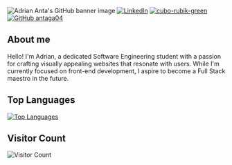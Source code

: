 ![Adrian Anta's GitHub banner image][banner-image]
[![LinkedIn](https://img.shields.io/badge/linkedin-%230077B5.svg?&style=for-the-badge&logo=linkedin&logoColor=white)](https://www.linkedin.com/in/marti%C3%B1o-/)
[![cubo-rubik-green](https://img.shields.io/badge/web%20portfolio-%23519Faa.svg?&style=for-the-badge&logoColor=white)](https://adrian-anta.netlify.app/)
[![GitHub antaga04](https://img.shields.io/github/followers/antaga04?label=follow&style=social)](https://github.com/antaga04)

## About me 
Hello! I'm Adrian, a dedicated Software Engineering student with a passion for crafting visually appealing websites that resonate with users. While I'm currently focused on front-end development, I aspire to become a Full Stack maestro in the future.

## Top Languages
[![Top Languages](https://github-readme-stats.vercel.app/api/top-langs/?username=antaga04&border_radius=9&hide_border=true&hide_title=true&langs_count=20&locale=en&show_icons=true&show_owner=true&theme=tokyonight)](https://github.com/antaga04/github-readme-stats)

## Visitor Count
![Visitor Count](https://profile-counter.glitch.me/antaga04/count.svg)

<!-- Reference Links -->
[banner-image]: https://github.com/antaga04/antaga04/assets/103943048/f3ca4b28-4f55-4771-b6b5-99e3323339e8

[counter]: https://komarev.com/ghpvc/?username=antaga04&style=flat-square&color=519FAA
